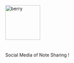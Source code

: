 <img width="109" alt="berry" src="https://user-images.githubusercontent.com/25486099/61168252-e4bd7180-a553-11e9-8d51-231acc96a0a3.PNG">

# 

Social Media of Note Sharing !
